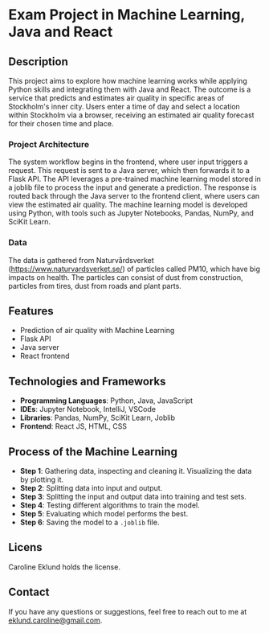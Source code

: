 # Exam Project in Machine Learning, Java and React

## Description
This project aims to explore how machine learning works while applying Python skills and integrating them with Java and React. The outcome is a service that predicts and estimates air quality in specific areas of Stockholm's inner city. Users enter a time of day and select a location within Stockholm via a browser, receiving an estimated air quality forecast for their chosen time and place.

### Project Architecture
The system workflow begins in the frontend, where user input triggers a request. This request is sent to a Java server, which then forwards it to a Flask API. The API leverages a pre-trained machine learning model stored in a joblib file to process the input and generate a prediction. The response is routed back through the Java server to the frontend client, where users can view the estimated air quality. The machine learning model is developed using Python, with tools such as Jupyter Notebooks, Pandas, NumPy, and SciKit Learn.

### Data
The data is gathered from Naturvårdsverket (https://www.naturvardsverket.se/) of particles called PM10, which have big impacts on health. The particles can consist of dust from construction, particles from tires, dust from roads and plant parts. 

## Features
- Prediction of air quality with Machine Learning 
- Flask API
- Java server
- React frontend

## Technologies and Frameworks

- **Programming Languages**: Python, Java, JavaScript
- **IDEs**: Jupyter Notebook, IntelliJ, VSCode
- **Libraries**: Pandas, NumPy, SciKit Learn, Joblib
- **Frontend**: React JS, HTML, CSS

## Process of the Machine Learning

- **Step 1**: Gathering data, inspecting and cleaning it. Visualizing the data by plotting it.
- **Step 2**: Splitting data into input and output.
- **Step 3**: Splitting the input and output data into training and test sets.
- **Step 4**: Testing different algorithms to train the model.
- **Step 5**: Evaluating which model performs the best.
- **Step 6**: Saving the model to a `.joblib` file.

## Licens
Caroline Eklund holds the license.

## Contact
If you have any questions or suggestions, feel free to reach out to me at eklund.caroline@gmail.com.

